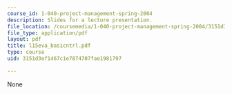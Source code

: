 ```yaml
---
course_id: 1-040-project-management-spring-2004
description: Slides for a lecture presentation.
file_location: /coursemedia/1-040-project-management-spring-2004/3151d3ef1467c1e7874707fae1981797_l15eva_basicntrl.pdf
file_type: application/pdf
layout: pdf
title: l15eva_basicntrl.pdf
type: course
uid: 3151d3ef1467c1e7874707fae1981797

---
```

None